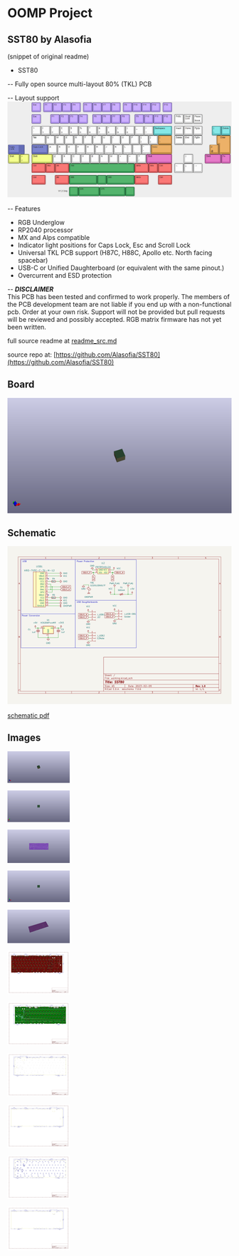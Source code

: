 # OOMP Project  
## SST80  by Alasofia  
  
(snippet of original readme)  
  
- SST80  
  
-- Fully open source multi-layout 80% (TKL) PCB  
  
-- Layout support  
![KLE](https://github.com/dededecline/SST80/blob/main/Images/Layout-KLE.jpg)  
  
-- Features  
- RGB Underglow  
- RP2040 processor  
- MX and Alps compatible  
- Indicator light positions for Caps Lock, Esc and Scroll Lock  
- Universal TKL PCB support (H87C, H88C, Apollo etc. North facing spacebar)  
- USB-C or Unified Daughterboard (or equivalent with the same pinout.)  
- Overcurrent and ESD protection  
  
-- ***DISCLAIMER***  
This PCB has been tested and confirmed to work properly. The members of the PCB development team are not liable if you end up with a non-functional pcb. Order at your own risk. Support will not be provided but pull requests will be reviewed and possibly accepted. RGB matrix firmware has not yet been written.  
  
  full source readme at [readme_src.md](readme_src.md)  
  
source repo at: [https://github.com/Alasofia/SST80](https://github.com/Alasofia/SST80)  
## Board  
  
[![working_3d.png](working_3d_600.png)](working_3d.png)  
## Schematic  
  
[![working_schematic.png](working_schematic_600.png)](working_schematic.png)  
  
[schematic pdf](working_schematic.pdf)  
## Images  
  
[![working_3d.png](working_3d_140.png)](working_3d.png)  
  
[![working_3d_back.png](working_3d_back_140.png)](working_3d_back.png)  
  
[![working_3D_bottom.png](working_3D_bottom_140.png)](working_3D_bottom.png)  
  
[![working_3d_front.png](working_3d_front_140.png)](working_3d_front.png)  
  
[![working_3D_top.png](working_3D_top_140.png)](working_3D_top.png)  
  
[![working_assembly_page_01.png](working_assembly_page_01_140.png)](working_assembly_page_01.png)  
  
[![working_assembly_page_02.png](working_assembly_page_02_140.png)](working_assembly_page_02.png)  
  
[![working_assembly_page_03.png](working_assembly_page_03_140.png)](working_assembly_page_03.png)  
  
[![working_assembly_page_04.png](working_assembly_page_04_140.png)](working_assembly_page_04.png)  
  
[![working_assembly_page_05.png](working_assembly_page_05_140.png)](working_assembly_page_05.png)  
  
[![working_assembly_page_06.png](working_assembly_page_06_140.png)](working_assembly_page_06.png)  
